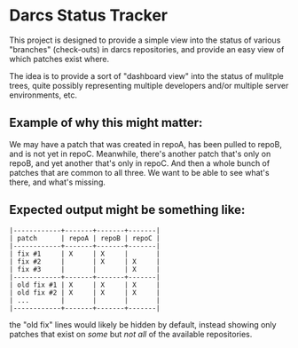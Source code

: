 # Darcs Status Tracker

This project is designed to provide a simple view into the status of
various "branches" (check-outs) in darcs repositories, and provide an
easy view of which patches exist where.

The idea is to provide a sort of "dashboard view" into the status of
mulitple trees, quite possibly representing multiple developers and/or
multiple server environments, etc.


## Example of why this might matter:

We may have a patch that was created in repoA, has been pulled to
repoB, and is not yet in repoC.  Meanwhile, there's another patch
that's only on repoB, and yet another that's only in repoC.  And then
a whole bunch of patches that are common to all three.  We want to be
able to see what's there, and what's missing.

## Expected output might be something like:

    |------------+-------+-------+-------|
    | patch      | repoA | repoB | repoC |
    |------------+-------+-------+-------|
    | fix #1     | X     | X     |       |
    | fix #2     |       | X     | X     |
    | fix #3     |       |       | X     |
    |------------+-------+-------+-------|
    | old fix #1 | X     | X     | X     |
    | old fix #2 | X     | X     | X     |
    | ...        |       |       |       |
    |------------+-------+-------+-------|

the "old fix" lines would likely be hidden by default, instead showing
only patches that exist on *some* but *not all* of the available
repositories.
